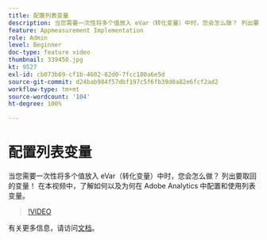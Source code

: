 ```yaml
---
title: 配置列表变量
description: 当您需要一次性将多个值放入 eVar（转化变量）中时，您会怎么做？ 列出要取回的变量！ 在本视频中，了解如何以及为何在 Adobe Analytics 中配置和使用列表变量。
feature: Appmeasurement Implementation
role: Admin
level: Beginner
doc-type: feature video
thumbnail: 339450.jpg
kt: 9527
exl-id: cb073b69-cf1b-4602-82d0-7fcc180a6e5d
source-git-commit: d24bab984f57dbf197c5f6fb39d0a82e6fcf2ad2
workflow-type: tm+mt
source-wordcount: '104'
ht-degree: 100%

---
```


# 配置列表变量

当您需要一次性将多个值放入 eVar（转化变量）中时，您会怎么做？ 列出要取回的变量！ 在本视频中，了解如何以及为何在 Adobe Analytics 中配置和使用列表变量。

>[!VIDEO](https://video.tv.adobe.com/v/342195/?quality=12&learn=on&captions=chi_hans)

有关更多信息，请访问[文档](https://experienceleague.adobe.com/docs/analytics/admin/admin-tools/conversion-variables/list-var-admin.html?lang=zh-Hans)。
